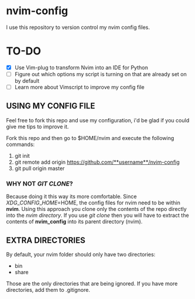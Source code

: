 # nvim-config
I use this repository to version control my nvim config files.

# TO-DO

- [x] Use Vim-plug to transform Nvim into an IDE for Python
- [ ] Figure out which options my script is turning on that are already set on by default
- [ ] Learn more about Vimscript to improve my config file

## USING MY CONFIG FILE
Feel free to fork this repo and use my configuration, i'd be glad
if you could give me tips to improve it.

Fork this repo and then go to $HOME/nvim and execute the following commands:

1. git init
2. git remote add origin https://github.com/**username**/nvim-config
3. git pull origin master

### WHY NOT *GIT CLONE*?
Because doing it this way its more comfortable. Since $XDG\_CONFIG\_HOME=$HOME,
the config files for nvim need to be within **nvim**. Using this approach you
clone only the contents of the repo directly into the *nvim directory*.
If you use *git clone* then you will have to extract the contents of **nvim\_config**
into its parent directory (nvim).


## EXTRA DIRECTORIES
By default, your nvim folder should only have two directories:

* bin
* share

Those are the only directories that are being ignored. If
you have more directories, add them to .gitignore.
